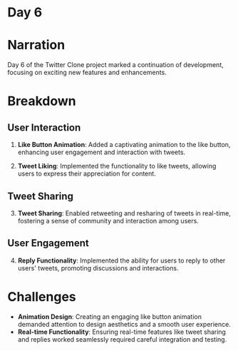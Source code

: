 # Day 6

# Narration
Day 6 of the Twitter Clone project marked a continuation of development, focusing on exciting new features and enhancements.

# Breakdown
## User Interaction
1. **Like Button Animation**: Added a captivating animation to the like button, enhancing user engagement and interaction with tweets.

2. **Tweet Liking**: Implemented the functionality to like tweets, allowing users to express their appreciation for content.

## Tweet Sharing
3. **Tweet Sharing**: Enabled retweeting and resharing of tweets in real-time, fostering a sense of community and interaction among users.

## User Engagement
4. **Reply Functionality**: Implemented the ability for users to reply to other users' tweets, promoting discussions and interactions.

# Challenges
- **Animation Design**: Creating an engaging like button animation demanded attention to design aesthetics and a smooth user experience.
- **Real-time Functionality**: Ensuring real-time features like tweet sharing and replies worked seamlessly required careful integration and testing.

